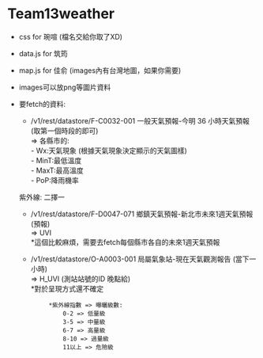 # Team13weather 
- css for 琬喧 (檔名交給你取了XD)  
- data.js for 筑筠  
- map.js for 佳俞 (images內有台灣地圖，如果你需要)  

- images可以放png等圖片資料  

- 要fetch的資料:   
  -  /v1/rest/datastore/F-C0032-001  一般天氣預報-今明 36 小時天氣預報 (取第一個時段的即可)  
        => 各縣市的:  
            - Wx:天氣現象  (根據天氣現象決定顯示的天氣圖樣)  
            - MinT:最低溫度  
            - MaxT:最高溫度  
            - PoP:降雨機率  
  
	紫外線: 二擇一           
  -  /v1/rest/datastore/F-D0047-071 鄉鎮天氣預報-新北市未來1週天氣預報 (預報)  
        => UVI  
				*這個比較麻煩，需要去fetch每個縣市各自的未來1週天氣預報  

	-  /v1/rest/datastore/O-A0003-001 局屬氣象站-現在天氣觀測報告 (當下一小時)  
				=> H_UVI (測站站號的ID 晚點給)  
				*對於呈現方式還不確定  

				*紫外線指數 => 曝曬級數:
					0-2 => 低量級
					3-5 => 中量級
					6-7 => 高量級
					8-10 => 過量級
					11以上 => 危險級